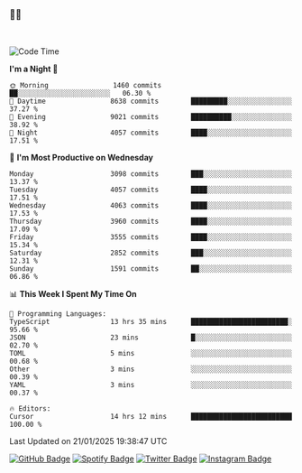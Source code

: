 ### 🤙🍺

<!-- <a href="https://github-readme-stats.vercel.app/api?username=hzak2xx&count_private=true&show_icons=true&theme=dracula">
  <img align="center" src="https://github-readme-stats.vercel.app/api?username=hzak2xx&count_private=true&show_icons=true&theme=dracula" />
</a>
</br> -->
</br>

<!--START_SECTION:waka-->
![Code Time](http://img.shields.io/badge/Code%20Time-3%2C693%20hrs%2019%20mins-blue)

**I'm a Night 🦉** 

```text
🌞 Morning                1460 commits        ██░░░░░░░░░░░░░░░░░░░░░░░   06.30 % 
🌆 Daytime                8638 commits        █████████░░░░░░░░░░░░░░░░   37.27 % 
🌃 Evening                9021 commits        ██████████░░░░░░░░░░░░░░░   38.92 % 
🌙 Night                  4057 commits        ████░░░░░░░░░░░░░░░░░░░░░   17.51 % 
```
📅 **I'm Most Productive on Wednesday** 

```text
Monday                   3098 commits        ███░░░░░░░░░░░░░░░░░░░░░░   13.37 % 
Tuesday                  4057 commits        ████░░░░░░░░░░░░░░░░░░░░░   17.51 % 
Wednesday                4063 commits        ████░░░░░░░░░░░░░░░░░░░░░   17.53 % 
Thursday                 3960 commits        ████░░░░░░░░░░░░░░░░░░░░░   17.09 % 
Friday                   3555 commits        ████░░░░░░░░░░░░░░░░░░░░░   15.34 % 
Saturday                 2852 commits        ███░░░░░░░░░░░░░░░░░░░░░░   12.31 % 
Sunday                   1591 commits        ██░░░░░░░░░░░░░░░░░░░░░░░   06.86 % 
```


📊 **This Week I Spent My Time On** 

```text
💬 Programming Languages: 
TypeScript               13 hrs 35 mins      ████████████████████████░   95.66 % 
JSON                     23 mins             █░░░░░░░░░░░░░░░░░░░░░░░░   02.70 % 
TOML                     5 mins              ░░░░░░░░░░░░░░░░░░░░░░░░░   00.68 % 
Other                    3 mins              ░░░░░░░░░░░░░░░░░░░░░░░░░   00.39 % 
YAML                     3 mins              ░░░░░░░░░░░░░░░░░░░░░░░░░   00.37 % 

🔥 Editors: 
Cursor                   14 hrs 12 mins      █████████████████████████   100.00 % 
```


 Last Updated on 21/01/2025 19:38:47 UTC
<!--END_SECTION:waka-->

[![GitHub Badge](https://img.shields.io/badge/GitHub-100000?style=for-the-badge&logo=github&logoColor=white)](https://github.com/hzak2xx)
[![Spotify Badge](https://img.shields.io/badge/Spotify-1ED760?&style=for-the-badge&logo=spotify&logoColor=white)](https://open.spotify.com/user/uf90s6sbbh75a1mt44clkhkvf)
[![Twitter Badge](https://img.shields.io/badge/Twitter-1DA1F2?style=for-the-badge&logo=twitter&logoColor=white)](https://twitter.com/hzak2xx)
[![Instagram Badge](https://img.shields.io/badge/Instagram-E4405F?style=for-the-badge&logo=instagram&logoColor=white)](https://www.instagram.com/hzak2xx/)

